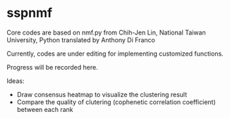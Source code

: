 # sspnmf

Core codes are based on nmf.py from Chih-Jen Lin, National Taiwan University, Python translated by Anthony Di Franco

Currently, codes are under editing for implementing customized functions.

Progress will be recorded here.

Ideas:
- Draw consensus heatmap to visualize the clustering result
- Compare the quality of clutering (cophenetic correlation coefficient) between each rank
